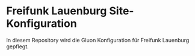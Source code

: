 # Freifunk Lauenburg Site-Konfiguration

In diesem Repository wird die Gluon Konfiguration für Freifunk Lauenburg gepflegt.

